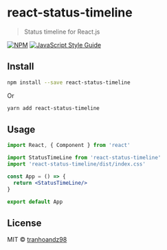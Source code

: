 # react-status-timeline

> Status timeline for React.js

[![NPM](https://img.shields.io/npm/v/react-status-timeline.svg)](https://www.npmjs.com/package/react-status-timeline) [![JavaScript Style Guide](https://img.shields.io/badge/code_style-standard-brightgreen.svg)](https://standardjs.com)

## Install

```bash
npm install --save react-status-timeline
```
Or
```bash
yarn add react-status-timeline
```
## Usage

```jsx
import React, { Component } from 'react'

import StatusTimeLine from 'react-status-timeline'
import 'react-status-timeline/dist/index.css'

const App = () => {
  return <StatusTimeLine/>
}

export default App
```

## License

MIT © [tranhoandz98](https://github.com/tranhoandz98)
